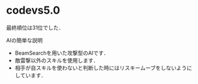 # codevs5.0

最終順位は31位でした．

AIの簡単な説明 
- BeamSearchを用いた攻撃型のAIです．
- 敵雷撃以外のスキルを使用します．
- 相手が自スキルを使わないと判断した時にはリスキームーブをしないようにしています．
 
